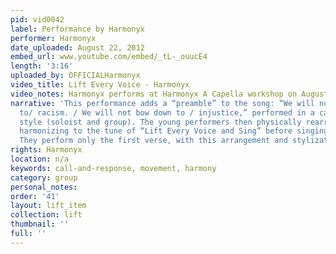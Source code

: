 ```yaml
---
pid: vid0042
label: Performance by Harmonyx
performer: Harmonyx
date_uploaded: August 22, 2012
embed_url: www.youtube.com/embed/_tL-_ouucE4
length: '3:16'
uploaded_by: OFFICIALHarmonyx
video_title: Lift Every Voice - Harmonyx
video_notes: Harmonyx performs at Harmonyx A Capella workshop on August 22, 2012
narrative: 'This performance adds a “preamble” to the song: “We will not bow down
  to/ racism. / We will not bow down to / injustice,” performed in a call and-response
  style (soloist and group). The young performers then physically rearrange themselves,
  harmonizing to the tune of “Lift Every Voice and Sing” before singing the song.
  They perform only the first verse, with this arrangement and stylization.'
rights: Harmonyx
location: n/a
keywords: call-and-response, movement, harmony
category: group
personal_notes: 
order: '41'
layout: lift_item
collection: lift
thumbnail: ''
full: ''
---
```

